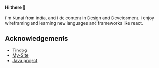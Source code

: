 #### Hi there 👋
I'm Kunal from India, and I do content in Design and Development. I enjoy wireframing and learning new languages and frameworks like react.


## Acknowledgements

 - [Tindog](https://github.com/notdatkunal/tindog.git)
 - [My-Site](https://github.com/notdatkunal/My-site.git)
 - [Java project](https://github.com/notdatkunal/Swiggy.git)

